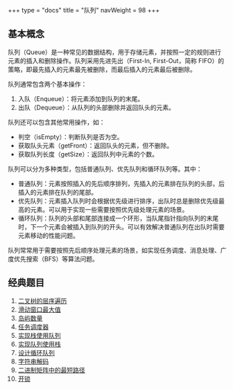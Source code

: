 +++
type = "docs"
title = "队列"
navWeight = 98
+++

## 基本概念

队列（Queue）是一种常见的数据结构，用于存储元素，并按照一定的规则进行元素的插入和删除操作。队列采用先进先出（First-In, First-Out，简称 FIFO）的策略，即最先插入的元素最先被删除，而最后插入的元素最后被删除。

队列通常包含两个基本操作：

1. 入队（Enqueue）：将元素添加到队列的末尾。
2. 出队（Dequeue）：从队列的头部删除并返回队头的元素。

队列还可以包含其他常用操作，如：

- 判空（isEmpty）：判断队列是否为空。
- 获取队头元素（getFront）：返回队头的元素，但不删除。
- 获取队列长度（getSize）：返回队列中元素的个数。

队列可以分为多种类型，包括普通队列、优先队列和循环队列等。其中：

- 普通队列：元素按照插入的先后顺序排列，先插入的元素排在队列的头部，后插入的元素排在队列的尾部。
- 优先队列：元素插入队列时会根据优先级进行排序，出队时总是删除优先级最高的元素。可以用于实现一些需要按照优先级处理元素的场景。
- 循环队列：队列的头部和尾部连接成一个环形，当队尾指针指向队列的末尾时，下一个元素会被插入到队列的开头。可以有效解决普通队列在出队时需要元素移动的性能问题。

队列常常用于需要按照先后顺序处理元素的场景，如实现任务调度、消息处理、广度优先搜索（BFS）等算法问题。

## 经典题目

1. [二叉树的层序遍历](https://leetcode-cn.com/problems/binary-tree-level-order-traversal/)
2. [滑动窗口最大值](https://leetcode-cn.com/problems/sliding-window-maximum/)
3. [岛屿数量](https://leetcode-cn.com/problems/number-of-islands/)
4. [任务调度器](https://leetcode-cn.com/problems/task-scheduler/)
5. [实现栈使用队列](https://leetcode-cn.com/problems/implement-stack-using-queues/)
6. [实现队列使用栈](https://leetcode-cn.com/problems/implement-queue-using-stacks/)
7. [设计循环队列](https://leetcode-cn.com/problems/design-circular-queue/)
8. [字符串解码](https://leetcode-cn.com/problems/decode-string/)
9. [二进制矩阵中的最短路径](https://leetcode-cn.com/problems/shortest-path-in-binary-matrix/)
10. [开锁](https://leetcode-cn.com/problems/open-the-lock/)

